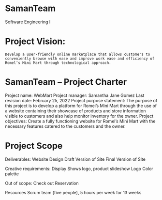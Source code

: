 # SamanTeam
Software Engineering I

# Project Vision:
	Develop a user-friendly online marketplace that allows customers to conveniently browse with ease and improve work ease and efficiency of Romel’s Mini Mart through technological approach.

# SamanTeam – Project Charter

Project name: WebMart
Project manager: Samantha Jane Gomez 
Last revision date: February 25, 2022
Project purpose statement: The purpose of this project is to develop a platform for Romel’s Mini Mart through the use of a website containing their showcase of products and store information visible to customers and also help monitor inventory for the owner.
Project objectives: Create a fully functioning website for Romel’s Mini Mart with the necessary features catered to the customers and the owner.



# Project Scope

Deliverables:
Website Design
Draft Version of Site
Final Version of Site

Creative requirements:
Display
Shows logo, product slideshow 
Logo
Color palette 

Out of scope:
Check out
Reservation

Resources
Scrum team (five people), 5 hours per week for 13 weeks
